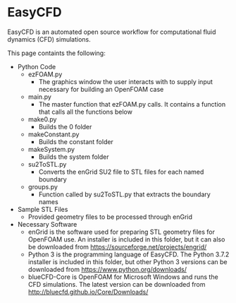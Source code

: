 # EasyCFD
EasyCFD is an automated open source workflow for computational fluid dynamics (CFD) simulations. 

This page containts the following:
* Python Code
   * ezFOAM.py
      * The graphics window the user interacts with to supply input necessary for building an OpenFOAM case
   * main.py
      * The master function that ezFOAM.py calls. It contains a function that calls all the functions below
   * make0.py
      * Builds the 0 folder
   * makeConstant.py
      * Builds the constant folder
   * makeSystem.py
      * Builds the system folder
   * su2ToSTL.py
      * Converts the enGrid SU2 file to STL files for each named boundary
   * groups.py
      * Function called by su2ToSTL.py that extracts the boundary names
* Sample STL Files
   * Provided geometry files to be processed through enGrid
* Necessary Software
   * enGrid is the software used for preparing STL geometry files for OpenFOAM use. An installer is included in this folder, but it can also be downloaded from https://sourceforge.net/projects/engrid/
   * Python 3 is the programming language of EasyCFD. The Python 3.7.2 installer is included in this folder, but other Python 3 versions can be downloaded from https://www.python.org/downloads/ 
   * blueCFD-Core is OpenFOAM for Microsoft Windows and runs the CFD simulations. The latest version can be downloaded from http://bluecfd.github.io/Core/Downloads/
      
      
      

